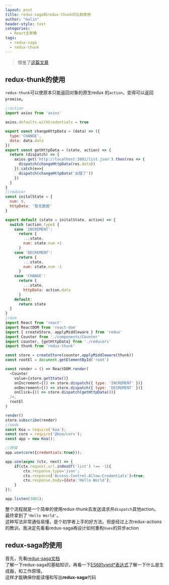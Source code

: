 ```yaml
---
layout: post
title: redux-saga和redux-thunk对比和使用
author: "malin"
header-style: text
categories:
  - React全家桶
tags:
  - redux-saga
  - redux-thunk
---
```


> 借鉴了[这篇文章](https://blog.csdn.net/wj610671226/article/details/82730051)

## redux-thunk的使用

<code>redux-thunk</code>可以使原本只能返回对象的原生redux 的<code>action</code>，变得可以返回<code>promise</code>。

```javascript
//action
import axios from 'axios'

axios.defaults.withCredentials = true

export const changeHttpData = (data) => ({
  type:'CHANGE',
  data: data.data
})
export const getHttpData = (state, action) => {
  return (dispatch) => {
    axios.get('http://localhost:3001/list.json').then(res => {
      dispatch(changeHttpData(res.data))
    }).catch(e=>{
      dispatch(changeHttpData('出错了'))
    })
  }
}
//reducer
const initalState = {
  num: 0,
  httpData: '暂无数据'
}

export default (state = initalState, action) => {
  switch (action.type) {
    case 'INCREMENT':
      return {
        ...state,
        num: state.num +1
      }
    case 'DECREMENT':
      return {
        ...state,
        num: state.num -1
      }
    case 'CHANGE':
      return {
        ...state,
        httpData: action.data
      }
    default:
      return state
  }
}
//dom
import React from 'react'
import ReactDOM from 'react-dom'
import { createStore, applyMiddleware } from 'redux'
import Counter from './components/Counter'
import counter, {getHttpData} from './reducers'
import thunk from 'redux-thunk'

const store = createStore(counter,applyMiddleware(thunk))
const rootEl = document.getElementById('root')

const render = () => ReactDOM.render(
  <Counter
    value={store.getState()}
    onIncrement={() => store.dispatch({ type: 'INCREMENT' })}
    onDecrement={() => store.dispatch({ type: 'DECREMENT' })}
    onClick={() => store.dispatch(getHttpData())}
  />,
  rootEl
)

render()
store.subscribe(render)
//node
const Koa = require('koa');
const core = require('@koa/cors');
const app = new Koa();

//跨域
app.use(core({credentials:true}));

app.use(async (ctx, next) => {
    if(ctx.request.url.indexOf('list') !== -1){
        ctx.response.type='json';
        ctx.response['Access-Control-Allow-Credentials']=true;
        ctx.response.body={data:'Hello World'};
    }
});

app.listen(3001);
```

整个流程就是一个简单的使用redux-thunk去发送请求并<code>dispatch</code>其他action。<br/>
最终拿到了<code>'Hello World'</code>。<br/>
这种写法非常通俗易懂，是个初学者上手的好方法。但是经过上次redux-actions的教训，我决定先看看redux-saga再设计如何重构<code>Vuex</code>的异步action<br/>

## redux-saga的使用

首先，先看[redux-saga文档](https://redux-saga.js.org/docs/introduction/BeginnerTutorial.html)<br/>
了解一下redux-saga的基础知识，再看一下[ES6的yield*表达式](http://es6.ruanyifeng.com/#docs/generator#yield--%E8%A1%A8%E8%BE%BE%E5%BC%8F)了解一下什么是生成器，和工作原理。<br/>
这样才能确保你能读懂和写出**redux-saga**代码

